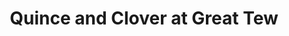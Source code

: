 ---
title: "Quince and Clover at Great Tew"
url: /great-tew/quince-and-clover-at-great-tew/
shop: bakery
---